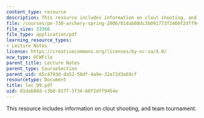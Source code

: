 ```yaml
---
content_type: resource
description: This resource includes information on clout shooting, and team tournament.
file: /courses/pe-730-archery-spring-2006/01dab08dc3b091773f3460f2dff9454e_lec_09.pdf
file_size: 33366
file_type: application/pdf
learning_resource_types:
- Lecture Notes
license: https://creativecommons.org/licenses/by-nc-sa/4.0/
ocw_type: OCWFile
parent_title: Lecture Notes
parent_type: CourseSection
parent_uid: 65c4793d-da52-50df-4a9e-32a71d3a69cf
resourcetype: Document
title: lec_09.pdf
uid: 01dab08d-c3b0-9177-3f34-60f2dff9454e
---
```

This resource includes information on clout shooting, and team tournament.